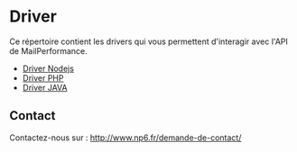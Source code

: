 Driver
==

Ce répertoire contient les drivers qui vous permettent d'interagir avec l'API de MailPerformance.

- [Driver Nodejs](./nodejs/LISEZMOI.md)
- [Driver PHP](./php/LISEZMOI.md)
- [Driver JAVA](./java/LISEZMOI.md)

Contact
--

Contactez-nous sur : http://www.np6.fr/demande-de-contact/
